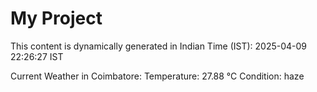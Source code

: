 # My Project

This content is dynamically generated in Indian Time (IST): 2025-04-09 22:26:27 IST


Current Weather in Coimbatore:
Temperature: 27.88 °C
Condition: haze
